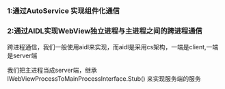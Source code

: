 ### 1:通过AutoService 实现组件化通信

### 2:通过AIDL实现WebView独立进程与主进程之间的跨进程通信


跨进程通信，我们一般使用aidl来实现，而aidl是采用cs架构，一端是client,一端是server端

我们把主进程当成server端，继承 IWebViewProcessToMainProcessInterface.Stub() 来实现服务端的服务